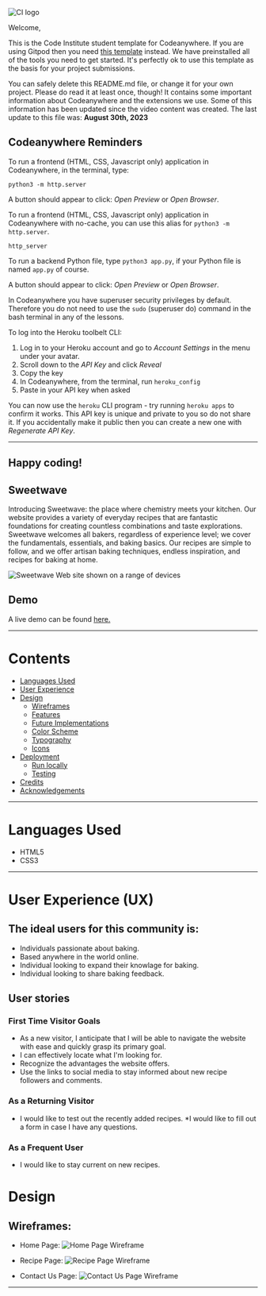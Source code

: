 ![CI logo](https://codeinstitute.s3.amazonaws.com/fullstack/ci_logo_small.png)

Welcome,

This is the Code Institute student template for Codeanywhere. If you are using Gitpod then you need [this template](https://github.com/Code-Institute-Org/gitpod-full-template) instead.  We have preinstalled all of the tools you need to get started. It's perfectly ok to use this template as the basis for your project submissions.

You can safely delete this README.md file, or change it for your own project. Please do read it at least once, though! It contains some important information about Codeanywhere and the extensions we use. Some of this information has been updated since the video content was created. The last update to this file was: **August 30th, 2023**

## Codeanywhere Reminders

To run a frontend (HTML, CSS, Javascript only) application in Codeanywhere, in the terminal, type:

`python3 -m http.server`

A button should appear to click: _Open Preview_ or _Open Browser_.

To run a frontend (HTML, CSS, Javascript only) application in Codeanywhere with no-cache, you can use this alias for `python3 -m http.server`.

`http_server`

To run a backend Python file, type `python3 app.py`, if your Python file is named `app.py` of course.

A button should appear to click: _Open Preview_ or _Open Browser_.

In Codeanywhere you have superuser security privileges by default. Therefore you do not need to use the `sudo` (superuser do) command in the bash terminal in any of the lessons.

To log into the Heroku toolbelt CLI:

1. Log in to your Heroku account and go to _Account Settings_ in the menu under your avatar.
2. Scroll down to the _API Key_ and click _Reveal_
3. Copy the key
4. In Codeanywhere, from the terminal, run `heroku_config`
5. Paste in your API key when asked

You can now use the `heroku` CLI program - try running `heroku apps` to confirm it works. This API key is unique and private to you so do not share it. If you accidentally make it public then you can create a new one with _Regenerate API Key_.

---

Happy coding!
--------------------------------------------------------------
## Sweetwave

Introducing Sweetwave: the place where chemistry meets your kitchen. Our website provides a variety of everyday recipes that are fantastic foundations for creating countless combinations and taste explorations. Sweetwave welcomes all bakers, regardless of experience level; we cover the fundamentals, essentials, and baking basics. Our recipes are simple to follow, and we offer artisan baking techniques, endless inspiration, and recipes for baking at home. 

![Sweetwave Web site shown on a range of devices](responsive.png)

## Demo

A live demo can be found [here.](https://tenda-m.github.io/project1-sweetwave/)

- - - 

# Contents
* [Languages Used](#languages-used)
* [User Experience](#user-experience-ux)
* [Design](#design)
  * [Wireframes](#wireframes)
  * [Features](#features)
  * [Future Implementations](#future-implementations)
  * [Color Scheme](#color-scheme)
  * [Typography](#typography)
  * [Icons](#icons)
* [Deployment](#deployment)
  * [Run locally](#run-locally)
  * [Testing](#testing)
* [Credits](#credits)
* [Acknowledgements](#acknowledgements)

- - -

# Languages Used
* HTML5
* CSS3

- - - 
# User Experience (UX)

## The ideal users for this community is:
 * Individuals passionate about baking. 
 * Based anywhere in the world online.
 * Individual looking to expand their knowlage for baking.
 * Individual looking to share baking feedback.

 ## User stories

### First Time Visitor Goals
* As a new visitor, I anticipate that I will be able to navigate the website with ease and quickly grasp its primary goal. 
 * I can effectively locate what I'm looking for.
 * Recognize the advantages the website offers.
 * Use the links to social media to stay informed about new recipe followers and comments.

### As a Returning Visitor
 * I would like to test out the recently added recipes. 
 *I would like to fill out a form in case I have any questions.

### As a Frequent User 
 * I would like to stay current on new recipes.

 # Design

## Wireframes:

* Home Page:
![Home Page Wireframe](Home.png)

* Recipe Page:
![Recipe Page Wireframe](Recipes.png)

* Contact Us Page:
![Contact Us Page Wireframe](<Contact Us.png>)

- - -
